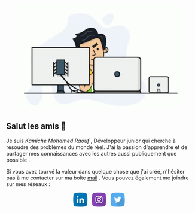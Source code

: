 <p align='center'>
  <img height="280" alt="gif" src="https://github.com/Raoufkam/Raoufkam/blob/main/ZZ.gif?raw=true">
</p>


## Salut les amis 👋

Je suis *Kamiche Mohamed Raouf* , Développeur junior qui cherche à résoudre des problèmes du monde réel. J'ai la passion d'apprendre et de partager mes connaissances avec les autres aussi publiquement que possible .

Si vous avez tourvé la valeur dans quelque chose que j'ai créé, n'hésiter pas à me contacter sur ma boîte [mail](kamicheraouf2001@gmail.com) . Vous pouvez également me joindre sur mes réseaux :

<p align='center'>
  <a href="https://www.linkedin.com/in/mohamed-kamiche-63294a243/"><img height="38" src="https://github.com/Raoufkam/Raoufkam/blob/main/LinkedIn.png?raw=true"></a>&nbsp;&nbsp;
  <a href="https://www.instagram.com/foufouuu__/"><img height="38" src="https://github.com/Raoufkam/Raoufkam/blob/main/Instagram.png?raw=true"></a>&nbsp;&nbsp;
  <a href="https://mobile.twitter.com/raouf64134658"><img height="38" src="https://github.com/Raoufkam/Raoufkam/blob/main/Twitter.png?raw=true"></a>&nbsp;&nbsp;
</p>

